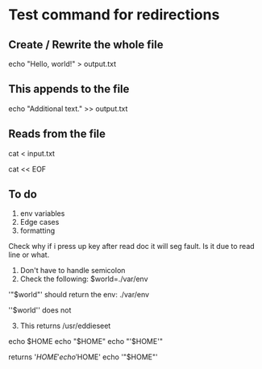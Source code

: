 # Test command for redirections

## Create / Rewrite the whole file

echo "Hello, world!" > output.txt

## This appends to the file

echo "Additional text." >> output.txt

## Reads from the file

cat < input.txt

cat << EOF

## To do

1. env variables
2. Edge cases
3. formatting

Check why if i press up key after read doc it will seg fault. Is it due to read line or what.

1. Don't have to handle semicolon
2. Check the following:
$world=./var/env

'"$world"' should return the env: ./var/env

''$world'' does not

3. This returns /usr/eddieseet

echo $HOME
echo "$HOME"
echo "'$HOME'"

returns '$HOME'
echo '$HOME'
echo '"$HOME"'

